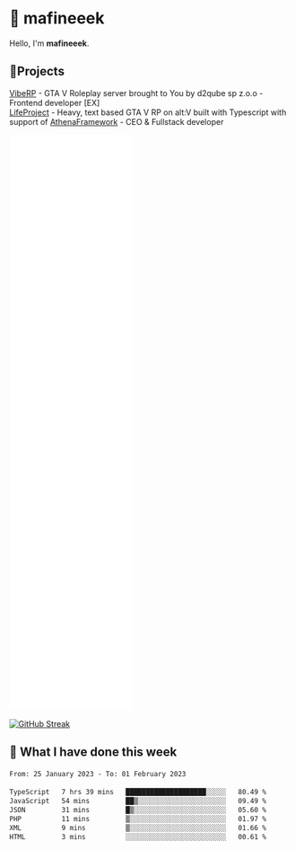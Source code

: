 # 👋 mafineeek
Hello, I'm **mafineeek**.

## 📝Projects

[VibeRP](https://v-rp.pl) - GTA V Roleplay server brought to You by d2qube sp z.o.o - Frontend developer [EX]
<br>
[LifeProject](https://github.com/LifeProject-Roleplay/) - Heavy, text based GTA V RP on alt:V built with Typescript with support of [AthenaFramework](https://github.com/Athena-Roleplay-Framework/) - CEO & Fullstack developer

![](./github-metrics.svg)

[![GitHub Streak](https://streak-stats.demolab.com/?user=mafineeek)](https://git.io/streak-stats)

## 📰 What I have done this week
<!--START_SECTION:waka-->

```text
From: 25 January 2023 - To: 01 February 2023

TypeScript   7 hrs 39 mins   ████████████████████░░░░░   80.49 %
JavaScript   54 mins         ██▒░░░░░░░░░░░░░░░░░░░░░░   09.49 %
JSON         31 mins         █▒░░░░░░░░░░░░░░░░░░░░░░░   05.60 %
PHP          11 mins         ▒░░░░░░░░░░░░░░░░░░░░░░░░   01.97 %
XML          9 mins          ▒░░░░░░░░░░░░░░░░░░░░░░░░   01.66 %
HTML         3 mins          ░░░░░░░░░░░░░░░░░░░░░░░░░   00.61 %
```

<!--END_SECTION:waka-->
